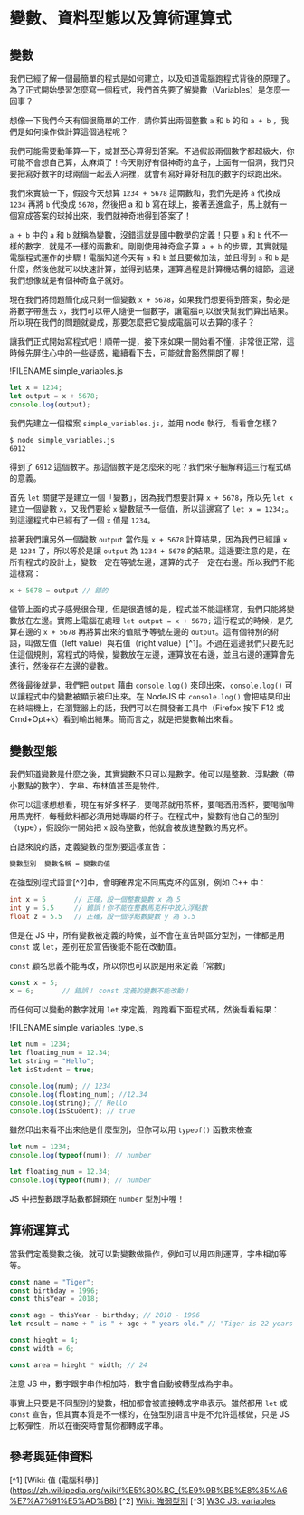 # 變數、資料型態以及算術運算式

## 變數

我們已經了解一個最簡單的程式是如何建立，以及知道電腦跑程式背後的原理了。為了正式開始學習怎麼寫一個程式，我們首先要了解變數（Variables）是怎麼一回事？

想像一下我們今天有個很簡單的工作，請你算出兩個整數 `a` 和 `b` 的和 `a + b` ，我們是如何操作做計算這個過程呢？

我們可能需要動筆算一下，或甚至心算得到答案。不過假設兩個數字都超級大，你可能不會想自己算，太麻煩了！今天剛好有個神奇的盒子，上面有一個洞，我們只要把寫好數字的球兩個一起丟入洞裡，就會有寫好算好相加的數字的球跑出來。

我們來實驗一下，假設今天想算 `1234 + 5678` 這兩數和，我們先是將 `a` 代換成 `1234` 再將 `b` 代換成 `5678`，然後把 a 和 b 寫在球上，接著丟進盒子，馬上就有一個寫成答案的球掉出來，我們就神奇地得到答案了！

`a + b` 中的 `a` 和 `b` 就稱為變數，沒錯這就是國中數學的定義！只要 `a` 和 `b` 代不一樣的數字，就是不一樣的兩數和。剛剛使用神奇盒子算 `a + b` 的步驟，其實就是電腦程式運作的步驟！電腦知道今天有 `a` 和 `b` 並且要做加法，並且得到 `a` 和 `b` 是什麼，然後他就可以快速計算，並得到結果，運算過程是計算機結構的細節，這邊我們想像就是有個神奇盒子就好。

現在我們將問題簡化成只剩一個變數 `x + 5678`，如果我們想要得到答案，勢必是將數字帶進去 `x`，我們可以帶入隨便一個數字，讓電腦可以很快幫我們算出結果。所以現在我們的問題就變成，那要怎麼把它變成電腦可以去算的樣子？

讓我們正式開始寫程式吧！順帶一提，接下來如果一開始看不懂，非常很正常，這時候先屏住心中的一些疑惑，繼續看下去，可能就會豁然開朗了喔！

!FILENAME simple_variables.js

```js
let x = 1234;
let output = x + 5678;
console.log(output);
```

我們先建立一個檔案 `simple_variables.js`，並用 node 執行，看看會怎樣？

```sh
$ node simple_variables.js
6912
```

得到了 `6912` 這個數字。那這個數字是怎麼來的呢？我們來仔細解釋這三行程式碼的意義。

首先 `let` 關鍵字是建立一個「變數」，因為我們想要計算 `x + 5678`，所以先 `let x` 建立一個變數 `x`，又我們要給 `x` 變數賦予一個值，所以這邊寫了 `let x = 1234;`。到這邊程式中已經有了一個 `x` 值是 `1234`。

接著我們讓另外一個變數 `output` 當作是 `x + 5678` 計算結果，因為我們已經讓 `x` 是 `1234` 了，所以等於是讓 `output` 為 `1234 + 5678` 的結果。這邊要注意的是，在所有程式的設計上，變數一定在等號左邊，運算的式子一定在右邊。所以我們不能這樣寫：

```js
x + 5678 = output // 錯的
```

儘管上面的式子感覺很合理，但是很遺憾的是，程式並不能這樣寫，我們只能將變數放在左邊。實際上電腦在處理 `let output = x + 5678;` 這行程式的時候，是先算右邊的 `x + 5678` 再將算出來的值賦予等號左邊的 `output`。這有個特別的術語，叫做左值（left value）與右值（right value）[^1]。不過在這邊我們只要先記住這個規則，寫程式的時候，變數放在左邊，運算放在右邊，並且右邊的運算會先進行，然後存在左邊的變數。

然後最後就是，我們把 `output` 藉由 `console.log()` 來印出來，`console.log()` 可以讓程式中的變數被顯示被印出來。在 NodeJS 中 `console.log()` 會把結果印出在終端機上，在瀏覽器上的話，我們可以在開發者工具中（Firefox 按下 F12 或 Cmd+Opt+k）看到輸出結果。簡而言之，就是把變數輸出來看。

## 變數型態

我們知道變數是什麼之後，其實變數不只可以是數字。他可以是整數、浮點數（帶小數點的數字）、字串、布林值甚至是物件。

你可以這樣想想看，現在有好多杯子，要喝茶就用茶杯，要喝酒用酒杯，要喝咖啡用馬克杯，每種飲料都必須用她專屬的杯子。在程式中，變數有他自己的型別（type），假設你一開始把 `x` 設為整數，他就會被放進整數的馬克杯。

白話來說的話，定義變數的型別要這樣宣告：

```txt
變數型別  變數名稱 = 變數的值
```

在強型別程式語言[^2]中，會明確界定不同馬克杯的區別，例如 C++ 中：

```cc
int x = 5       // 正確，設一個整數變數 x 為 5
int y = 5.5     // 錯誤！你不能在整數馬克杯中放入浮點數
float z = 5.5   // 正確，設一個浮點數變數 y 為 5.5
```

但是在 JS 中，所有變數被定義的時候，並不會在宣告時區分型別，一律都是用 `const` 或 `let`，差別在於宣告後能不能在改動值。

`const` 顧名思義不能再改，所以你也可以說是用來定義「常數」

```js
const x = 5;
x = 6;       // 錯誤！ const 定義的變數不能改動！
```

而任何可以變動的數字就用 `let` 來定義，跑跑看下面程式碼，然後看看結果：

!FILENAME simple_variables_type.js

```js
let num = 1234;
let floating_num = 12.34;
let string = "Hello";
let isStudent = true;

console.log(num); // 1234
console.log(floating_num); //12.34
console.log(string); // Hello
console.log(isStudent); // true
```

雖然印出來看不出來他是什麼型別，但你可以用 `typeof()` 函數來檢查

```js
let num = 1234;
console.log(typeof(num)); // number

let floating_num = 12.34;
console.log(typeof(num)); // number
```

JS 中把整數跟浮點數都歸類在 `number` 型別中喔！

## 算術運算式

當我們定義變數之後，就可以對變數做操作，例如可以用四則運算，字串相加等等。

```js
const name = "Tiger";
const birthday = 1996;
const thisYear = 2018;

const age = thisYear - birthday; // 2018 - 1996
let result = name + " is " + age + " years old." // "Tiger is 22 years old."
```

```js
const hieght = 4;
const width = 6;

const area = hieght * width; // 24
```

注意 JS 中，數字跟字串作相加時，數字會自動被轉型成為字串。

事實上只要是不同型別的變數，相加都會被直接轉成字串表示。雖然都用 `let` 或 `const` 宣告，但其實本質是不一樣的，在強型別語言中是不允許這樣做，只是 JS 比較彈性，所以在衝突時會幫你都轉成字串。

## 參考與延伸資料

[^1] [Wiki: 值 (電腦科學)](https://zh.wikipedia.org/wiki/%E5%80%BC_(%E9%9B%BB%E8%85%A6%E7%A7%91%E5%AD%B8)
[^2] [Wiki: 強弱型別](https://zh.wikipedia.org/wiki/%E5%BC%B7%E5%BC%B1%E5%9E%8B%E5%88%A5)
[^3] [W3C JS: variables](https://www.w3schools.com/jS/js_variables.asp)